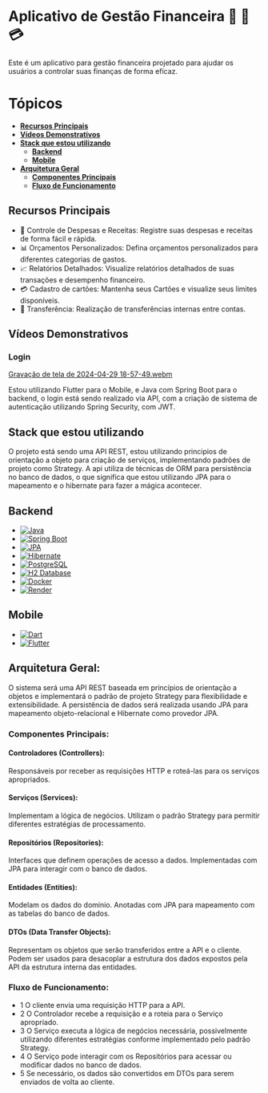 # Aplicativo de Gestão Financeira 📱 🏦 💳 

Este é um aplicativo para gestão financeira projetado para ajudar os usuários a controlar suas finanças de forma eficaz.

# Tópicos

- [**Recursos Principais**](#recursos-principais)
- [**Vídeos Demonstrativos**](#vídeos-demonstrativos)
- [**Stack que estou utilizando**](#stack-que-estou-utilizando)
  - [**Backend**](#backend)
  - [**Mobile**](#mobile)
- [**Arquitetura Geral**](#arquitetura-geral)
  - [**Componentes Principais**](#componentes-principais)
  - [**Fluxo de Funcionamento**](#fluxo-de-funcionamento)
 
## Recursos Principais

- 💸 Controle de Despesas e Receitas: Registre suas despesas e receitas de forma fácil e rápida.
- 📊 Orçamentos Personalizados: Defina orçamentos personalizados para diferentes categorias de gastos.
- 📈 Relatórios Detalhados: Visualize relatórios detalhados de suas transações e desempenho financeiro.
- 💳 Cadastro de cartões: Mantenha seus Cartões e visualize seus limites disponíveis.
- 🔄 Transferência: Realização de transferências internas entre contas.

## Vídeos Demonstrativos

### Login

[Gravação de tela de 2024-04-29 18-57-49.webm](https://github.com/MarlonJerold/backendquack/assets/63025001/f308a30d-dcdd-4882-a694-5904c9c9eca6)

Estou utilizando Flutter para o Mobile, e Java com Spring Boot para o backend, o login está sendo realizado via API, com a criação de sistema de autenticação utilizando Spring Security, com JWT.

## Stack que estou utilizando 

O projeto está sendo uma API REST, estou utilizando principios de orientação a objeto para criação de serviços, implementando padrões de projeto como Strategy. A api utiliza de técnicas de ORM para persistência no banco de dados, o que significa que estou utilizando JPA para o mapeamento e o hibernate para fazer a mágica acontecer. 

## Backend
- [![Java](https://img.shields.io/badge/Java-007396?style=flat-square&logo=java&logoColor=white)](https://www.java.com/)
- [![Spring Boot](https://img.shields.io/badge/Spring_Boot-6DB33F?style=flat-square&logo=spring-boot)](https://spring.io/projects/spring-boot)
- [![JPA](https://img.shields.io/badge/JPA-6600cc?style=flat-square&logo=java&logoColor=white)](https://docs.oracle.com/javaee/7/api/javax/persistence/package-summary.html)
- [![Hibernate](https://img.shields.io/badge/Hibernate-59666C?style=flat-square&logo=hibernate)](https://hibernate.org/)
- [![PostgreSQL](https://img.shields.io/badge/PostgreSQL-336791?style=flat-square&logo=postgresql&logoColor=white)](https://www.postgresql.org/)
- [![H2 Database](https://img.shields.io/badge/H2_Database-00457C?style=flat-square&logo=h2)](https://www.h2database.com/html/main.html)
- [![Docker](https://img.shields.io/badge/Docker-2496ED?style=flat-square&logo=docker&logoColor=white)](https://www.docker.com/)
- [![Render](https://img.shields.io/badge/Render-333333?style=flat-square&logo=render)](https://render.com/)

## Mobile
- [![Dart](https://img.shields.io/badge/Dart-0175C2?style=flat-square&logo=dart&logoColor=white)](https://dart.dev/)
- [![Flutter](https://img.shields.io/badge/Flutter-02569B?style=flat-square&logo=flutter&logoColor=white)](https://flutter.dev/)

## Arquitetura Geral:
O sistema será uma API REST baseada em princípios de orientação a objetos e implementará o padrão de projeto Strategy para flexibilidade e extensibilidade. A persistência de dados será realizada usando JPA para mapeamento objeto-relacional e Hibernate como provedor JPA.

### Componentes Principais:
#### Controladores (Controllers):
Responsáveis por receber as requisições HTTP e roteá-las para os serviços apropriados.
#### Serviços (Services):
Implementam a lógica de negócios.
Utilizam o padrão Strategy para permitir diferentes estratégias de processamento.
#### Repositórios (Repositories):
Interfaces que definem operações de acesso a dados.
Implementadas com JPA para interagir com o banco de dados.
####  Entidades (Entities):
Modelam os dados do domínio.
Anotadas com JPA para mapeamento com as tabelas do banco de dados.
####  DTOs (Data Transfer Objects):
Representam os objetos que serão transferidos entre a API e o cliente.
Podem ser usados para desacoplar a estrutura dos dados expostos pela API da estrutura interna das entidades.

### Fluxo de Funcionamento:
- 1 O cliente envia uma requisição HTTP para a API.
- 2 O Controlador recebe a requisição e a roteia para o Serviço apropriado.
- 3 O Serviço executa a lógica de negócios necessária, possivelmente utilizando diferentes estratégias conforme implementado pelo padrão Strategy.
- 4 O Serviço pode interagir com os Repositórios para acessar ou modificar dados no banco de dados.
- 5 Se necessário, os dados são convertidos em DTOs para serem enviados de volta ao cliente.
